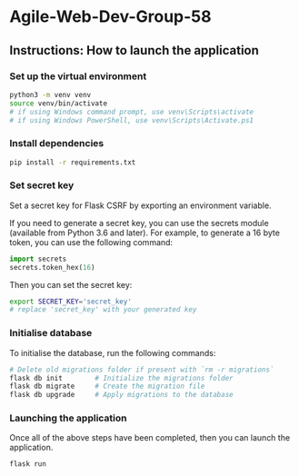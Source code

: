 # Agile-Web-Dev-Group-58

## Instructions: How to launch the application 

### Set up the virtual environment

```bash
python3 -m venv venv
source venv/bin/activate
# if using Windows command prompt, use venv\Scripts\activate
# if using Windows PowerShell, use venv\Scripts\Activate.ps1
```

### Install dependencies

```bash
pip install -r requirements.txt
```

### Set secret key

Set a secret key for Flask CSRF by exporting an environment variable. 

If you need to generate a secret key, you can use the secrets module (available from Python 3.6 and later). For example, to generate a 16 byte token, you can use the following command: 

```python 
import secrets
secrets.token_hex(16)
```

Then you can set the secret key:

```bash
export SECRET_KEY='secret_key' 
# replace 'secret_key' with your generated key
```

### Initialise database 

To initialise the database, run the following commands: 

```bash
# Delete old migrations folder if present with `rm -r migrations`
flask db init        # Initialize the migrations folder
flask db migrate     # Create the migration file 
flask db upgrade     # Apply migrations to the database
```

### Launching the application 

Once all of the above steps have been completed, then you can launch the application. 

```bash
flask run
```
